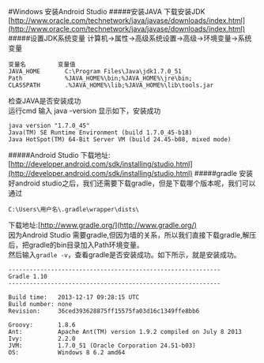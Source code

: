 #Windows 安装Android Studio
#####安装JAVA
下载安装JDK			
[http://www.oracle.com/technetwork/java/javase/downloads/index.html](http://www.oracle.com/technetwork/java/javase/downloads/index.html)			
#####设置JDK系统变量
计算机→属性→高级系统设置→高级→环境变量->系统变量
```text
变量名			变量值
JAVA_HOME		C:\Program Files\Java\jdk1.7.0_51
Path 			%JAVA_HOME%\bin;%JAVA_HOME%\jre\bin;
CLASSPATH 		.%JAVA_HOME%\lib;%JAVA_HOME%\lib\tools.jar
```
检查JAVA是否安装成功 		
运行cmd 输入 java -version
显示如下，安装成功
```text
java version "1.7.0_45"
Java(TM) SE Runtime Environment (build 1.7.0_45-b18)
Java HotSpot(TM) 64-Bit Server VM (build 24.45-b08, mixed mode)
```
#####Android Studio
下载地址:[http://developer.android.com/sdk/installing/studio.html](http://developer.android.com/sdk/installing/studio.html)
#####gradle
安装好android studio之后，我们还需要下载gradle，但是下载哪个版本呢，我们可以通过
```text
C:\Users\用户名\.gradle\wrapper\dists\
```
下载地址:[http://www.gradle.org/](http://www.gradle.org/)     
因为Android Studio 需要gradle,但因为墙的关系，所以我们直接下载gradle,解压后，把gradle的bin目录加入Path环境变量。         
然后输入`gradle -v`，查看gradle是否安装成功。如下所示，就是安装成功。       
```text
------------------------------------------------------------
Gradle 1.10
------------------------------------------------------------

Build time:   2013-12-17 09:28:15 UTC
Build number: none
Revision:     36ced393628875ff15575fa03d16c1349ffe8bb6

Groovy:       1.8.6
Ant:          Apache Ant(TM) version 1.9.2 compiled on July 8 2013
Ivy:          2.2.0
JVM:          1.7.0_51 (Oracle Corporation 24.51-b03)
OS:           Windows 8 6.2 amd64
```





